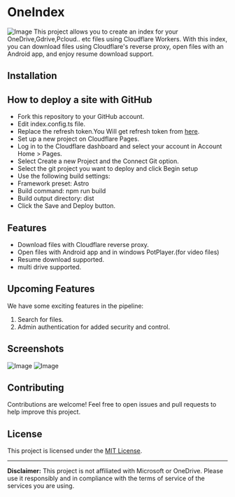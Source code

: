 # OneIndex
![Image](<https://github.com/mahbubmaruf178/one-index/blob/master/public/list.png?raw=true>)
This project allows you to create an index for your OneDrive,Gdrive,Pcloud.. etc files using Cloudflare Workers. With this index, you can download files using Cloudflare's reverse proxy, open files with an Android app, and enjoy resume download support.

## Installation

##  How to deploy a site with GitHub 
* Fork this repository to your GitHub account.
* Edit index.config.ts file. 
* Replace the refresh token.You Will get refresh token from [here](https://alist.nn.ci/tool/onedrive/request.html).
* Set up a new project on Cloudflare Pages.
* Log in to the Cloudflare dashboard and select your account in Account Home > Pages.
* Select Create a new Project and the Connect Git option.
* Select the git project you want to deploy and click Begin setup
* Use the following build settings:
* Framework preset: Astro
* Build command: npm run build
* Build output directory: dist
* Click the Save and Deploy button.


## Features

- Download files with Cloudflare reverse proxy.
- Open files with Android app and in windows PotPlayer.(for video files)
- Resume download supported.
- multi drive supported.


## Upcoming Features
We have some exciting features in the pipeline:
1. Search for files.
2. Admin authentication for added security and control.

## Screenshots
![Image](<https://github.com/mahbubmaruf178/one-index/blob/master/public/ss1.png?raw=true>)
![Image](<https://github.com/mahbubmaruf178/one-index/blob/master/public/ss2.png?raw=true>)

## Contributing

Contributions are welcome! Feel free to open issues and pull requests to help improve this project.

## License

This project is licensed under the [MIT License](LICENSE).

---

**Disclaimer:** This project is not affiliated with Microsoft or OneDrive. Please use it responsibly and in compliance with the terms of service of the services you are using.